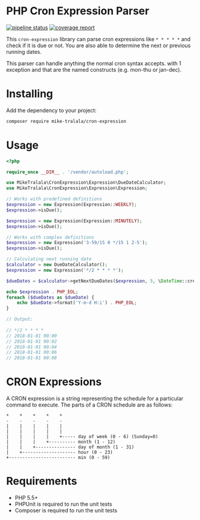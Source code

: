 PHP Cron Expression Parser
==========================

[![pipeline status](https://gitlab.miketralala.com/tralala/cron-expression/badges/master/pipeline.svg)](https://gitlab.miketralala.com/tralala/cron-expression/commits/master)
[![coverage report](https://gitlab.miketralala.com/tralala/cron-expression/badges/master/coverage.svg)](https://gitlab.miketralala.com/tralala/cron-expression/commits/master)

This `cron-expression` library can parse cron expressions like `* * * * *` and check if 
it is due or not. You are also able to determine the next or previous running dates.

This parser can handle anything the normal cron syntax accepts. with 1 exception and that
are the named constructs (e.g. mon-thu or jan-dec). 

Installing
==========

Add the dependency to your project:

```bash
composer require mike-tralala/cron-expression
```

Usage
=====
```php
<?php

require_once __DIR__ . '/vendor/autoload.php';

use MikeTralala\CronExpression\Expression\DueDateCalculator;
use MikeTralala\CronExpression\Expression\Expression;

// Works with predefined definitions
$expression = new Expression(Expression::WEEKLY);
$expression->isDue();

$expression = new Expression(Expression::MINUTELY);
$expression->isDue();

// Works with complex definitions
$expression = new Expression('3-59/15 0 */15 1 2-5');
$expression->isDue();

// Calculating next running date
$calculator = new DueDateCalculator();
$expression = new Expression('*/2 * * * *');

$dueDates = $calculator->getNextDueDates($expression, 5, \DateTime::createFromFormat('Y-m-d H:i', '2018-01-01 00:00'));

echo $expression . PHP_EOL;
foreach ($dueDates as $dueDate) {
    echo $dueDate->format('Y-m-d H:i') . PHP_EOL;
}

// Output:
 
// */2 * * * *
// 2018-01-01 00:00
// 2018-01-01 00:02
// 2018-01-01 00:04
// 2018-01-01 00:06
// 2018-01-01 00:08
```

CRON Expressions
================

A CRON expression is a string representing the schedule for a particular command to execute.  The parts of a CRON schedule are as follows:

    *    *    *    *    *
    -    -    -    -    -
    |    |    |    |    |
    |    |    |    |    |
    |    |    |    |    +----- day of week (0 - 6) (Sunday=0)
    |    |    |    +---------- month (1 - 12)
    |    |    +--------------- day of month (1 - 31)
    |    +-------------------- hour (0 - 23)
    +------------------------- min (0 - 59)

Requirements
============

- PHP 5.5+
- PHPUnit is required to run the unit tests
- Composer is required to run the unit tests
